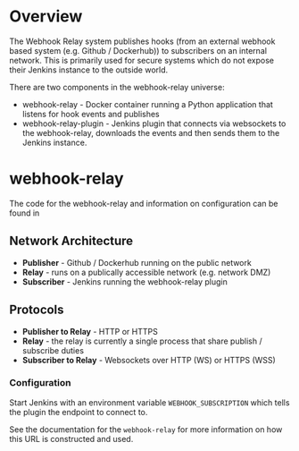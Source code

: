 # Overview

The Webhook Relay system publishes hooks (from an external webhook based system (e.g. Github / Dockerhub)) to subscribers on an internal network. This is primarily used for secure systems which do not expose their Jenkins instance to the outside world.

There are two components in the webhook-relay universe:

* webhook-relay - Docker container running a Python application that listens for hook events and publishes
* webhook-relay-plugin - Jenkins plugin that connects via websockets to the webhook-relay, downloads the events and then sends them to the Jenkins instance.

# webhook-relay

The code for the webhook-relay and information on configuration can be found in <other repo>

## Network Architecture

* **Publisher** - Github / Dockerhub running on the public network
* **Relay** - runs on a publically accessible network (e.g. network DMZ)
* **Subscriber** - Jenkins running the webhook-relay plugin

## Protocols

* **Publisher to Relay** - HTTP or HTTPS
* **Relay** - the relay is currently a single process that share publish / subscribe duties
* **Subscriber to Relay** - Websockets over HTTP (WS) or HTTPS (WSS)

### Configuration

Start Jenkins with an environment variable `WEBHOOK_SUBSCRIPTION` which tells the plugin the endpoint to connect to.

See the documentation for the `webhook-relay` for more information on how this URL is constructed and used.


